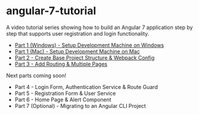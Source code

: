 # angular-7-tutorial

A video tutorial series showing how to build an Angular 7 application step by step that supports user registration and login functionality.

* [Part 1 (Windows) - Setup Development Machine on Windows](https://www.youtube.com/watch?v=FNYsvgmblM0)
* [Part 1 (Mac) - Setup Development Machine on Mac](https://www.youtube.com/watch?v=NLsey2LlJqo)
* [Part 2 - Create Base Project Structure & Webpack Config](http://jasonwatmore.com/post/2019/04/24/angular-7-tutorial-part-2-create-base-project-structure-webpack-config)
* [Part 3 - Add Routing & Multiple Pages](http://jasonwatmore.com/post/2019/04/29/angular-7-tutorial-part-3-add-routing-multiple-pages)

Next parts coming soon!

* Part 4 - Login Form, Authentication Service & Route Guard
* Part 5 - Registration Form & User Service
* Part 6 - Home Page & Alert Component
* Part 7 (Optional) - Migrating to an Angular CLI Project

